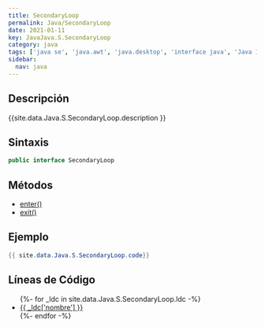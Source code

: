 ```yaml
---
title: SecondaryLoop
permalink: Java/SecondaryLoop
date: 2021-01-11
key: JavaJava.S.SecondaryLoop
category: java
tags: ['java se', 'java.awt', 'java.desktop', 'interface java', 'Java 1.7']
sidebar: 
  nav: java
---
```


## Descripción
{{site.data.Java.S.SecondaryLoop.description }}

## Sintaxis
~~~java
public interface SecondaryLoop
~~~

## Métodos
* [enter()](/Java/SecondaryLoop/enter)
* [exit()](/Java/SecondaryLoop/exit)

## Ejemplo
~~~java
{{ site.data.Java.S.SecondaryLoop.code}}
~~~

## Líneas de Código
<ul>
{%- for _ldc in site.data.Java.S.SecondaryLoop.ldc -%}
   <li>
       <a href="{{_ldc['url'] }}">{{ _ldc['nombre'] }}</a>
   </li>
{%- endfor -%}
</ul>
